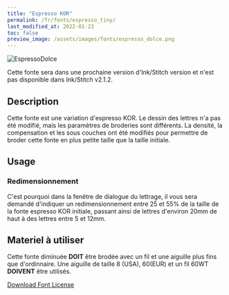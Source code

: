 ```yaml
---
title: "Espresso KOR"
permalink: /fr/fonts/espresso_tiny/
last_modified_at: 2022-01-23
toc: false
preview_image: /assets/images/fonts/espresso_dolce.png
---
```

![EspressoDolce](/assets/images/fonts/espresso_dolce.png)

Cette fonte sera dans une prochaine version d'Ink/Stitch version et n'est pas disponible dans Ink/Stitch v2.1.2.

## Description

Cette fonte est une variation d'espresso KOR. Le dessin des lettres n'a pas été modifié, mais les paramètres de broderies sont différents. La densité, la compensation et les sous couches ont été modifiés pour permettre de broder cette fonte en plus petite taille que la taille initiale.

## Usage
### Redimensionnement

C'est pourquoi dans la fenêtre de dialogue du lettrage, il vous sera demandé d'indiquer un redimensionnement entre 25 et 55% de la taille de la fonte espresso KOR initiale, passant ainsi de lettres d'environ 20mm de haut à des lettres entre 5 et 12mm.

## Materiel à utiliser

Cette fonte diminuée **DOIT** être brodée avec un fil et une aiguille plus fins que d'ordinnaire. Une aiguille de taille 8 (USA), 60(EUR) et un fil 60WT **DOIVENT** être utilisés.

[Download Font License](https://github.com/inkstitch/inkstitch/tree/main/fonts/espresso_KOR/LICENSE)
